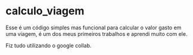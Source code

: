 # calculo_viagem

Esse é um código simples mas funcional para calcular o valor gasto em uma viagem, é um dos meus primeiros trabalhos e aprendi muito com ele.

Fiz tudo utilizando o google collab.
